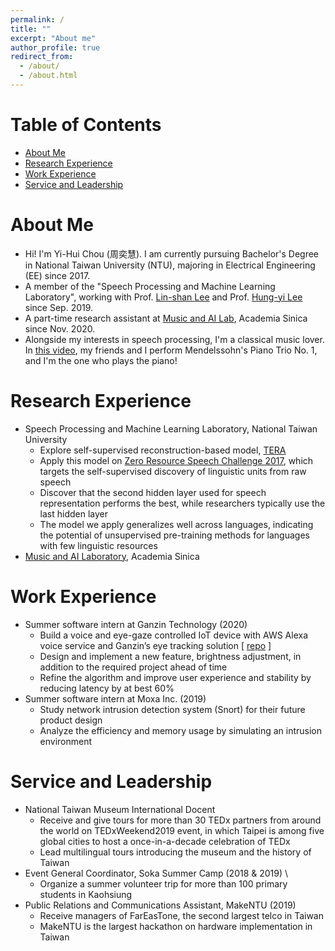 ```yaml
---
permalink: /
title: ""
excerpt: "About me"
author_profile: true
redirect_from: 
  - /about/
  - /about.html
---
```

# Table of Contents
- [About Me](#about-me)
- [Research Experience](#research-experience)
- [Work Experience](#work-experience)
- [Service and Leadership](#sercice-and-leadership)

# About Me
* Hi! I'm Yi-Hui Chou (周奕慧). I am currently pursuing Bachelor's Degree in National Taiwan University (NTU), majoring in Electrical Engineering (EE) since 2017.
* A member of the "Speech Processing and Machine Learning Laboratory", working with Prof. [Lin-shan Lee](http://speech.ee.ntu.edu.tw/previous_version/lslNew.htm) and Prof. [Hung-yi Lee](http://speech.ee.ntu.edu.tw/~tlkagk/) since Sep. 2019.
* A part-time research assistant at [Music and AI Lab](https://musicai.citi.sinica.edu.tw/), Academia Sinica since Nov. 2020.
* Alongside my interests in speech processing, I'm a classical music lover. In [this video](https://www.youtube.com/watch?v=dU4iPHfb2tI&list=PLWxD9JBT-P09TzTE_kozSU4TOXfiVPGTA&index=11), my friends and I perform Mendelssohn's Piano Trio No. 1, and I'm the one who plays the piano!

# Research Experience
* Speech Processing and Machine Learning Laboratory, National Taiwan University
  * Explore self-supervised reconstruction-based model, [TERA](https://github.com/andi611/Self-Supervised-Speech-Pretraining-and-Representation-Learning)  
  * Apply this model on [Zero Resource Speech Challenge 2017](https://zerospeech.com/2017/), which targets the self-supervised discovery of linguistic units from raw speech 
  * Discover that the second hidden layer used for speech representation performs the best, while researchers typically use the last hidden layer 
  * The model we apply generalizes well across languages, indicating the potential of unsupervised pre-training methods for languages with few linguistic resources 
* [Music and AI Laboratory](https://musicai.citi.sinica.edu.tw/), Academia Sinica 

# Work Experience
* Summer software intern at Ganzin Technology (2020)
  * Build a voice and eye-gaze controlled IoT device with AWS Alexa voice service and Ganzin’s eye tracking solution [ [repo](https://github.com/sophia1488/Voice-and-Eye-Gaze-Controlled-Light) ]
  * Design and implement a new feature, brightness adjustment, in addition to the required project ahead of time 
  * Refine the algorithm and improve user experience and stability by reducing latency by at best 60% 
* Summer software intern at Moxa Inc. (2019)
  * Study network intrusion detection system (Snort) for their future product design 
  * Analyze the efficiency and memory usage by simulating an intrusion environment 

# Service and Leadership
* National Taiwan Museum International Docent 
  * Receive and give tours for more than 30 TEDx partners from around the world on TEDxWeekend2019 event, in which Taipei is among five global cities to host a once-in-a-decade celebration of TEDx 
  * Lead multilingual tours introducing the museum and the history of Taiwan 
* Event General Coordinator, Soka Summer Camp (2018 & 2019)                                                                                        \
  * Organize a summer volunteer trip for more than 100 primary students in Kaohsiung 
* Public Relations and Communications Assistant, MakeNTU (2019)
  * Receive managers of FarEasTone, the second largest telco in Taiwan 
  * MakeNTU is the largest hackathon on hardware implementation in Taiwan 
